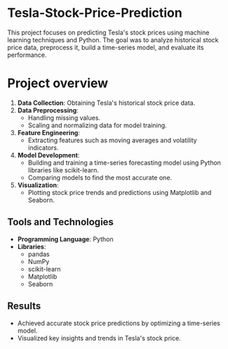 # Tesla-Stock-Price-Prediction

This project focuses on predicting Tesla's stock prices using machine learning techniques and Python. The goal was to analyze historical stock price data, preprocess it, build a time-series model, and evaluate its performance.

# Project overview
1. **Data Collection**: Obtaining Tesla's historical stock price data.
2. **Data Preprocessing**:
   - Handling missing values.
   - Scaling and normalizing data for model training.
3. **Feature Engineering**:
   - Extracting features such as moving averages and volatility indicators.
4. **Model Development**:
   - Building and training a time-series forecasting model using Python libraries like scikit-learn.
   - Comparing models to find the most accurate one.
5. **Visualization**:
   - Plotting stock price trends and predictions using Matplotlib and Seaborn.

## Tools and Technologies
- **Programming Language**: Python
- **Libraries**:
  - pandas
  - NumPy
  - scikit-learn
  - Matplotlib
  - Seaborn

## Results
- Achieved accurate stock price predictions by optimizing a time-series model.
- Visualized key insights and trends in Tesla's stock price.
